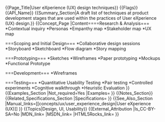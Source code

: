 {{Page_Title|User eXperience (UX) design techniques}}
{{Flags}}
{{API_Name}}
{{Summary_Section|A draft list of techniques at product development stages that are used within the practices of User eXperience (UX) design.}}
{{Concept_Page
|Content====Research & Analysis===
*Contextual inquiry
*Personas
*Empanthy map
*Stakeholder map
*UX map

===Scoping and Initial Design===
*Collaborative design sessions
*Storyboard
*Sketchboard
*Flow diagram
*Story mapping

===Prototyping===
*Sketches
*Wireframes
*Paper prototyping
*Mockups
*Functional Prototype

===Development===
*Wireframes

===Testing===
*Quantitative Usability Testing
*Pair testing
*Controlled experiments
*Cognitive walkthrough
*Heuristic Evaluation
}}
{{Examples_Section
|Not_required=Yes
|Examples=
}}
{{Notes_Section}}
{{Related_Specifications_Section
|Specifications=
}}
{{See_Also_Section
|Manual_links=[[concepts/ux/user_experience_design|User eXperience (UX)]]
}}
{{Topics|Design, UI, Usability}}
{{External_Attribution
|Is_CC-BY-SA=No
|MDN_link=
|MSDN_link=
|HTML5Rocks_link=
}}